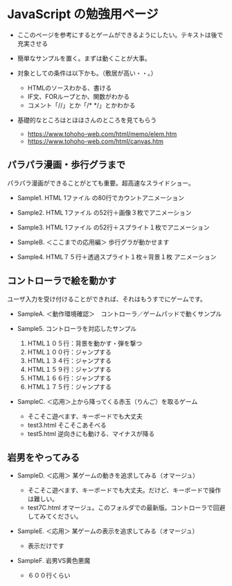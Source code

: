
# JavaScript の勉強用ページ

- ここのページを参考にするとゲームができるようにしたい。テキストは後で充実させる
- 簡単なサンプルを置く。まずは動くことが大事。

- 対象としての条件は以下かも。（敷居が高い・・。）
    - HTMLのソースわかる、書ける
    - IF文、FORループとか、関数がわかる
    - コメント「//」とか「/* */」とかわかる
- 基礎的なところはとほほさんのところを見てもらう
    - https://www.tohoho-web.com/html/memo/elem.htm
    - https://www.tohoho-web.com/html/canvas.htm

## パラパラ漫画・歩行グラまで

パラパラ漫画ができることがとても重要。超高速なスライドショー。
- Sample1. HTML 1ファイル の80行でカウントアニメーション
- Sample2. HTML 1ファイル の52行＋画像３枚でアニメーション
- Sample3. HTML 1ファイル の52行＋スプライト１枚でアニメーション

- SampleB. ＜ここまでの応用編＞ 歩行グラが動かせます

- Sample4. HTML７５行＋透過スプライト１枚＋背景１枚 アニメーション

## コントローラで絵を動かす

ユーザ入力を受け付けることができれば、それはもうすでにゲームです。

- SampleA. ＜動作環境確認＞　コントローラ／ゲームパッドで動くサンプル

- Sample5. コントローラを対応したサンプル
    1. HTML１０５行：背景を動かす・弾を撃つ
    2. HTML１００行：ジャンプする
    3. HTML１３４行：ジャンプする
    4. HTML１５９行：ジャンプする
    5. HTML１６６行：ジャンプする
    6. HTML１７５行：ジャンプする

- SampleC. ＜応用＞上から降ってくる赤玉（りんご）を取るゲーム
    - そこそこ遊べます、キーボードでも大丈夫
    - test3.html そこそこあそべる
    - test5.html 逆向きにも動ける、マイナスが降る

## 岩男をやってみる

- SampleD. ＜応用＞ 某ゲームの動きを追求してみる（オマージュ）
    - そこそこ遊べます、キーボードでも大丈夫。だけど、キーボードで操作は難しい。
    - test7C.html オマージュ。このフォルダでの最新版。コントローラで回避してみてください。
- SampleE. ＜応用＞ 某ゲームの表示を追求してみる（オマージュ）
    - 表示だけです

- SampleF. 岩男VS黄色悪魔
    - ６００行くらい

